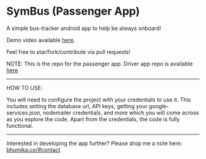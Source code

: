 # SymBus (Passenger App)

A simple bus-tracker android app to help be always onboard!

Demo video available <a href="https://drive.google.com/file/d/1BiNHV55i71eUd1dPjl8eqaD009AuoCo9/view?usp=sharing">here</a>.

Feel free to star/fork/contribute via pull requests!

NOTE: This is the repo for the passenger app. Driver app repo is available <a href="https://github.com/BhumikaSaini/SymBus-Driver">here</a>.

__________________________

HOW TO USE:

You will need to configure the project with your credentials to use it. This includes setting the database url, API keys, getting your google-services.json, nodemailer credentials, and more which you will come across as you explore the code. Apart from the credentials, the code is fully functional.

__________________________

Interested in developing the app further? Please drop me a note here: <a href="https://www.bhumika.co/#contact">bhumika.co/#contact</a>

